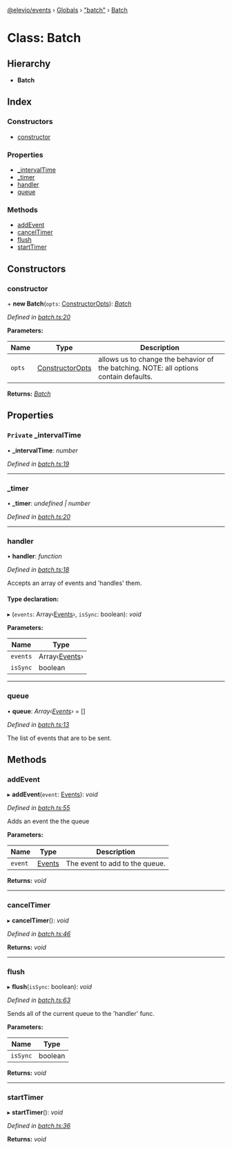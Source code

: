 [@elevio/events](../README.md) › [Globals](../globals.md) › ["batch"](../modules/_batch_.md) › [Batch](_batch_.batch.md)

# Class: Batch

## Hierarchy

* **Batch**

## Index

### Constructors

* [constructor](_batch_.batch.md#constructor)

### Properties

* [_intervalTime](_batch_.batch.md#private-_intervaltime)
* [_timer](_batch_.batch.md#_timer)
* [handler](_batch_.batch.md#handler)
* [queue](_batch_.batch.md#queue)

### Methods

* [addEvent](_batch_.batch.md#addevent)
* [cancelTimer](_batch_.batch.md#canceltimer)
* [flush](_batch_.batch.md#flush)
* [startTimer](_batch_.batch.md#starttimer)

## Constructors

###  constructor

\+ **new Batch**(`opts`: [ConstructorOpts](../modules/_batch_.md#constructoropts)): *[Batch](_batch_.batch.md)*

*Defined in [batch.ts:20](https://github.com/elevio/elevio-events/blob/e13b493/src/batch.ts#L20)*

**Parameters:**

Name | Type | Description |
------ | ------ | ------ |
`opts` | [ConstructorOpts](../modules/_batch_.md#constructoropts) | allows us to change the behavior of the batching. NOTE: all options contain defaults.  |

**Returns:** *[Batch](_batch_.batch.md)*

## Properties

### `Private` _intervalTime

• **_intervalTime**: *number*

*Defined in [batch.ts:19](https://github.com/elevio/elevio-events/blob/e13b493/src/batch.ts#L19)*

___

###  _timer

• **_timer**: *undefined | number*

*Defined in [batch.ts:20](https://github.com/elevio/elevio-events/blob/e13b493/src/batch.ts#L20)*

___

###  handler

• **handler**: *function*

*Defined in [batch.ts:18](https://github.com/elevio/elevio-events/blob/e13b493/src/batch.ts#L18)*

Accepts an array of events and 'handles' them.

#### Type declaration:

▸ (`events`: Array‹[Events](../modules/_events_.md#events)›, `isSync`: boolean): *void*

**Parameters:**

Name | Type |
------ | ------ |
`events` | Array‹[Events](../modules/_events_.md#events)› |
`isSync` | boolean |

___

###  queue

• **queue**: *Array‹[Events](../modules/_events_.md#events)›* = []

*Defined in [batch.ts:13](https://github.com/elevio/elevio-events/blob/e13b493/src/batch.ts#L13)*

The list of events that are to be sent.

## Methods

###  addEvent

▸ **addEvent**(`event`: [Events](../modules/_events_.md#events)): *void*

*Defined in [batch.ts:55](https://github.com/elevio/elevio-events/blob/e13b493/src/batch.ts#L55)*

Adds an event the the queue

**Parameters:**

Name | Type | Description |
------ | ------ | ------ |
`event` | [Events](../modules/_events_.md#events) | The event to add to the queue.  |

**Returns:** *void*

___

###  cancelTimer

▸ **cancelTimer**(): *void*

*Defined in [batch.ts:46](https://github.com/elevio/elevio-events/blob/e13b493/src/batch.ts#L46)*

**Returns:** *void*

___

###  flush

▸ **flush**(`isSync`: boolean): *void*

*Defined in [batch.ts:63](https://github.com/elevio/elevio-events/blob/e13b493/src/batch.ts#L63)*

Sends all of the current queue to the 'handler' func.

**Parameters:**

Name | Type |
------ | ------ |
`isSync` | boolean |

**Returns:** *void*

___

###  startTimer

▸ **startTimer**(): *void*

*Defined in [batch.ts:36](https://github.com/elevio/elevio-events/blob/e13b493/src/batch.ts#L36)*

**Returns:** *void*

